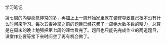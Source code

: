 学习笔记

第七周的内容感觉非常的多，再加上上一周开始家里就在装修导致自己根本没有什么时间来学习。每次五毒神掌之前的题目已经花费了一周绝大数多数的精力，总算是在周末的晚上勉强把第七周的课给看完了。题目也只能先完成作业的两道题目，课堂作业要等接下来时间空了再有机会做了。

